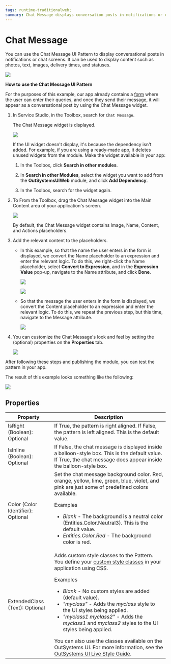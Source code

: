 ```yaml
---
tags: runtime-traditionalweb; 
summary: Chat Message displays conversation posts in notifications or chat screens.
---
```


# Chat Message

You can use the Chat Message UI Pattern to display conversational posts in notifications or chat screens. It can be used to display content such as photos, text, images, delivery times, and statuses.

![](<images/chatmessage-3.png>)

**How to use the Chat Message UI Pattern**

For the purposes of this example, our app already contains a [form](../../../../../develop/ui/forms/form-use.md) where the user can enter their queries, and once they send their message, it will appear as a conversational post by using the Chat Message widget.

1. In Service Studio, in the Toolbox, search for `Chat Message`.
  
    The Chat Message widget is displayed.

    ![](<images/chatmessage-1-ss.png>)

    If the UI widget doesn't display, it's because the dependency isn't added. For example, if you are using a ready-made app, it deletes unused widgets from the module. Make the widget available in your app:

    1. In the Toolbox, click **Search in other modules**.
    
    1. In **Search in other Modules**, select the widget you want to add from the **OutSystemsUIWeb** module, and click **Add Dependency**. 
    
    1. In the Toolbox, search for the widget again.

1. To From the Toolbox, drag the Chat Message widget into the Main Content area of your application's screen.

    ![](<images/chatmessage-2-ss.png>)

    By default, the Chat Message widget contains Image, Name, Content, and Actions placeholders.

1. Add the relevant content to the placeholders.

    * In this example, so that the name the user enters in the form is displayed, we convert the Name placeholder to an expression and enter the relevant logic. To do this, we right-click the Name placeholder, select **Convert to Expression**, and in the **Expression Value** pop-up, navigate to the Name attribute, and click **Done**.

        ![](<images/chatmessage-4-ss.png>)

        ![](<images/chatmessage-5-ss.png>)

    * So that the message the user enters in the form is displayed, we convert the Content placeholder to an expression and enter the relevant logic. To do this, we repeat the previous step, but this time, navigate to the Message attribute.

        ![](<images/chatmessage-8-ss.png>)

1. You can customize the Chat Message's look and feel by setting the (optional) properties on the **Properties** tab.

    ![](<images/chatmessage-9-ss.png>)

After following these steps and publishing the module, you can test the pattern in your app.

The result of this example looks something like the following:

![](<images/chatmessage-6-ss.png?width=800>)

## Properties

| **Property** |  **Description** |
|---|---|
| IsRight (Boolean): Optional  | If True, the pattern is right aligned. If False, the pattern is left aligned. This is the default value.  |
| IsInline (Boolean): Optional  | If False, the chat message is displayed inside a balloon-style box. This is the default value. If True, the chat message does appear inside the balloon-style box. | 
| Color (Color Identifier): Optional  | Set the chat message background color. Red, orange, yellow, lime, green, blue, violet, and pink are just some of predefined colors available. <p>Examples <ul><li>_Blank_ - The background is a neutral color (Entities.Color.Neutral3). This is the default value.</li><li>_Entities.Color.Red_ - The background color is red.</li></ul></p> |
| ExtendedClass (Text): Optional |  Adds custom style classes to the Pattern. You define your [custom style classes](../../../../../develop/ui/look-feel/css.md) in your application using CSS. <p>Examples <ul><li>_Blank_ - No custom styles are added (default value).</li><li>_"myclass"_ - Adds the _myclass_ style to the UI styles being applied.</li><li>_"myclass1 myclass2"_ - Adds the _myclass1_ and _myclass2_ styles to the UI styles being applied.</li></ul></p>You can also use the classes available on the OutSystems UI. For more information, see the [OutSystems UI Live Style Guide](https://outsystemsui.outsystems.com/StyleGuidePreview/Styles). |
